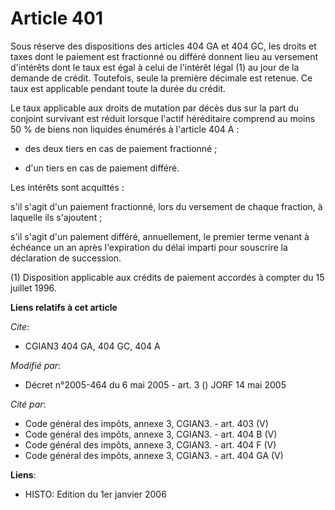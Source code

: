 # Article 401

Sous réserve des dispositions des articles 404 GA et 404 GC, les droits et taxes dont le paiement est fractionné ou différé
donnent lieu au versement d'intérêts dont le taux est égal à celui de l'intérêt légal (1) au jour de la demande de crédit.
Toutefois, seule la première décimale est retenue. Ce taux est applicable pendant toute la durée du crédit.

Le taux applicable aux droits de mutation par décès dus sur la part du conjoint survivant est réduit lorsque l'actif
héréditaire comprend au moins 50 % de biens non liquides énumérés à l'article 404 A :

- des deux tiers en cas de paiement fractionné ;

- d'un tiers en cas de paiement différé.

Les intérêts sont acquittés :

s'il s'agit d'un paiement fractionné, lors du versement de chaque fraction, à laquelle ils s'ajoutent ;

s'il s'agit d'un paiement différé, annuellement, le premier terme venant à échéance un an après l'expiration du délai imparti
pour souscrire la déclaration de succession.

(1) Disposition applicable aux crédits de paiement accordés à compter du 15 juillet 1996.

**Liens relatifs à cet article**

_Cite_:

  - CGIAN3 404 GA, 404 GC, 404 A

_Modifié par_:

  - Décret n°2005-464 du 6 mai 2005 - art. 3 () JORF 14 mai 2005

_Cité par_:

  - Code général des impôts, annexe 3, CGIAN3. - art. 403 (V)
  - Code général des impôts, annexe 3, CGIAN3. - art. 404 B (V)
  - Code général des impôts, annexe 3, CGIAN3. - art. 404 F (V)
  - Code général des impôts, annexe 3, CGIAN3. - art. 404 GA (V)

**Liens**:

  - HISTO: Edition du 1er janvier 2006
